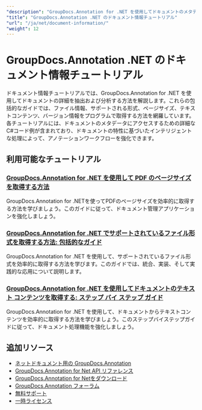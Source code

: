 ```yaml
---
"description": "GroupDocs.Annotation for .NET を使用してドキュメントのメタデータ、ページ情報、ドキュメントのプロパティにアクセスするための完全なチュートリアル。"
"title": "GroupDocs.Annotation .NET のドキュメント情報チュートリアル"
"url": "/ja/net/document-information/"
"weight": 12
---
```


# GroupDocs.Annotation .NET のドキュメント情報チュートリアル

ドキュメント情報チュートリアルでは、GroupDocs.Annotation for .NET を使用してドキュメントの詳細を抽出および分析する方法を解説します。これらの包括的なガイドでは、ファイル情報、サポートされる形式、ページサイズ、テキストコンテンツ、バージョン情報をプログラムで取得する方法を網羅しています。各チュートリアルには、ドキュメントのメタデータにアクセスするための詳細なC#コード例が含まれており、ドキュメントの特性に基づいたインテリジェントな処理によって、アノテーションワークフローを強化できます。

## 利用可能なチュートリアル

### [GroupDocs.Annotation for .NET を使用して PDF のページサイズを取得する方法](./groupdocs-annotation-net-retrieve-pdf-page-dimensions/)
GroupDocs.Annotation for .NETを使ってPDFのページサイズを効率的に取得する方法を学びましょう。このガイドに従って、ドキュメント管理アプリケーションを強化しましょう。

### [GroupDocs.Annotation for .NET でサポートされているファイル形式を取得する方法: 包括的なガイド](./retrieve-supported-file-formats-groupdocs-annotation-net/)
GroupDocs.Annotation for .NET を使用して、サポートされているファイル形式を効率的に取得する方法を学びます。このガイドでは、統合、実装、そして実践的な応用について説明します。

### [GroupDocs.Annotation for .NET を使用してドキュメントのテキスト コンテンツを取得する: ステップ バイ ステップ ガイド](./retrieve-text-content-groupdocs-annotation-net/)
GroupDocs.Annotation for .NET を使用して、ドキュメントからテキストコンテンツを効率的に取得する方法を学びましょう。このステップバイステップガイドに従って、ドキュメント処理機能を強化しましょう。

## 追加リソース

- [ネットドキュメント用の GroupDocs.Annotation](https://docs.groupdocs.com/annotation/net/)
- [GroupDocs.Annotation for Net API リファレンス](https://reference.groupdocs.com/annotation/net/)
- [GroupDocs.Annotation for Netをダウンロード](https://releases.groupdocs.com/annotation/net/)
- [GroupDocs.Annotation フォーラム](https://forum.groupdocs.com/c/annotation)
- [無料サポート](https://forum.groupdocs.com/)
- [一時ライセンス](https://purchase.groupdocs.com/temporary-license/)